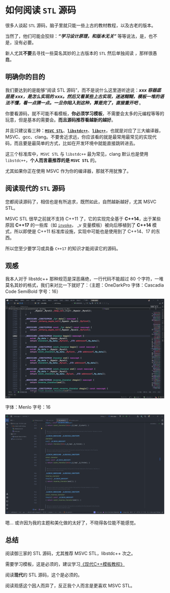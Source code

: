 # 如何阅读 `STL` 源码

很多人谈起 `STL` 源码，脑子里就只能一些上古的教材教程，以及古老的版本。

当然了，他们可能会狡辩：***“学习设计原理，和版本无关”*** 等等说法，是，也不是，没有必要。

新人尤其**不要**去寻找一些莫名其妙的上古版本的 `STL` 然后单独阅读 ，那样很愚蠢。

## 明确你的目的

我们要达到的是能够“阅读 STL 源码”，而不是说什么这里道听途说：***xxx 容器底层是 xxx，是怎么实现的 xxx。然后又看某些上古实现，迷迷糊糊，模板一堆的语法不懂，看一点猜一点。一旦你陷入到这种，算是完了，直接重开吧*** 。

你要看源码，就不可能不看模板，**你必须学习模板**，不需要会太多的元编程等等的玩意，但是基本的需要会。**而且源码推荐看越新的越好**。

并且只建议看三种：[**`MSVC STL`**](https://github.com/microsoft/STL)、[**`libstdc++`**](https://github.com/gcc-mirror/gcc/tree/master/libstdc%2B%2B-v3)、[**`libc++`**](https://github.com/llvm/llvm-project/tree/7ac7d418ac2b16fd44789dcf48e2b5d73de3e715/libcxx)，也就是对应了三大编译器，MSVC、gcc、clang。不要舍近求远，你应该看的就是最常用最常见的实现代码，而且要是最简单的方式，比如在开发环境中就能直接跳转进去。

这三个标准库中，`MSVC STL` 与 `libstdc++` 最为常见，clang 默认也是使用 `libstdc++`，**个人而言最推荐的是 `MSVC STL`** 的。

尤其如果你正在使用 MSVC 作为你的编译器，那就不用犹豫了。

## 阅读现代的 `STL` 源码

您都阅读源码了，相信也是有所追求，既然如此，自然越新越好，尤其 MSVC STL。

MSVC STL 很早之前就不支持 C++11 了，它的实现完全基于 **C++14**，出于某些原因 **C++17** 的一些库（如 [`invoke`](https://zh.cppreference.com/w/cpp/utility/functional/invoke)， _v 变量模板）被向后移植到了 **C++14** 模式，所以即使是 C++11 标准库设施，实现中可能也是使用到了 C++14、17 的东西。

所以您至少要学习或具备 `C++17` 的知识才能阅读它的源码。

## 观感

我本人对于 libstdc++ 那种规范是深恶痛绝，一行代码不能超过 80 个字符，一堆莫名其妙的格式，我们来对比一下就好了：（主题：OneDarkPro 字体：Cascadia Code SemiBold 字号：16）

![MSVC STL](../../image/卢瑟日经/MSVC-STL.png)

字体：Menlo 字号：16

![libstdc++](../../image/卢瑟日经/libstdc++.png)

嗯... 或许因为我的主题和美化做的太好了，不晓得各位能不能感觉。

## 总结

阅读御三家的 STL 源码，尤其推荐 MSVC STL，libstdc++ 次之。

需要学习模板，这是必须的，建议学习[《现代C++模板教程》](https://mq-b.github.io/Modern-Cpp-templates-tutorial/)

阅读**现代**的 STL 源码，这个是必须的。

阅读观感这个因人而异了，反正我个人而言是更喜欢 MSVC STL。

